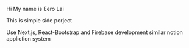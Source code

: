 Hi My name is Eero Lai

This is simple side porject

Use Next.js, React-Bootstrap and Firebase development similar notion appliction system
